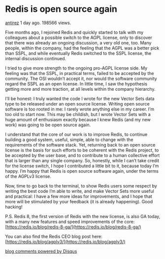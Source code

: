 # Redis is open source again

[antirez](https://antirez.com/user/antirez) 1 day ago. 198566 views.

Five months ago, I rejoined Redis and quickly started to talk with my colleagues about a possible switch to the AGPL license, only to discover that there was already an ongoing discussion, a very old one, too. Many people, within the company, had the feeling that the AGPL was a better pick than SSPL, and while eventually Redis switched to the SSPL license, the internal discussion continued.

I tried to give more strength to the ongoing pro-AGPL license side. My feeling was that the SSPL, in practical terms, failed to be accepted by the community. The OSI wouldn’t accept it, nor would the software community regard the SSPL as an open license. In little time, I saw the hypothesis getting more and more traction, at all levels within the company hierarchy.

I’ll be honest: I truly wanted the code I wrote for the new Vector Sets data type to be released under an open source license. Writing open source software is too rooted in me: I rarely wrote anything else in my career. I’m too old to start now. This may be childish, but I wrote Vector Sets with a huge amount of enthusiasm exactly because I knew Redis (and my new work) was going to be open source again.

I understand that the core of our work is to improve Redis, to continue building a good system, useful, simple, able to change with the requirements of the software stack. Yet, returning back to an open source license is the basis for such efforts to be coherent with the Redis project, to be accepted by the user base, and to contribute to a human collective effort that is larger than any single company. So, honestly, while I can’t take credit for the license switch, I hope I contributed a little bit to it, because today I’m happy. I’m happy that Redis is open source software again, under the terms of the AGPLv3 license.

Now, time to go back to the terminal, to show Redis users some respect by writing the best code I’m able to write, and make Vector Sets more useful and practical: I have a few more ideas for improvements, and I hope that more will be stimulated by your feedback (it is already happening). Good hacking!

P.S. Redis 8, the first version of Redis with the new license, is also GA today, with a many new features and speed improvements of the core: [https://redis.io/blog/redis-8-ga/](https://redis.io/blog/redis-8-ga/)

You can also find the Redis CEO blog post here: [https://redis.io/blog/agplv3/](https://redis.io/blog/agplv3/)

[blog comments powered by Disqus](https://disqus.com/)